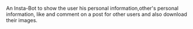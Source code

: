 An Insta-Bot to show the user his personal information,other's personal information, like and comment on a post for other users and also download their images.
